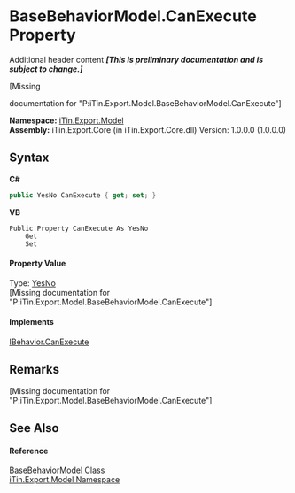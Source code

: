 # BaseBehaviorModel.CanExecute Property 
Additional header content _**\[This is preliminary documentation and is subject to change.\]**_

\[Missing <summary> documentation for "P:iTin.Export.Model.BaseBehaviorModel.CanExecute"\]

**Namespace:**&nbsp;<a href="ef57ffcc-e95e-b212-5a46-9aa6f5a3511f">iTin.Export.Model</a><br />**Assembly:**&nbsp;iTin.Export.Core (in iTin.Export.Core.dll) Version: 1.0.0.0 (1.0.0.0)

## Syntax

**C#**<br />
``` C#
public YesNo CanExecute { get; set; }
```

**VB**<br />
``` VB
Public Property CanExecute As YesNo
	Get
	Set
```


#### Property Value
Type: <a href="a886c085-761c-2fe7-9c0a-a64617595f6a">YesNo</a><br />\[Missing <value> documentation for "P:iTin.Export.Model.BaseBehaviorModel.CanExecute"\]

#### Implements
<a href="bf3c8191-f620-ec2b-2fc8-6531eee58213">IBehavior.CanExecute</a><br />

## Remarks
\[Missing <remarks> documentation for "P:iTin.Export.Model.BaseBehaviorModel.CanExecute"\]

## See Also


#### Reference
<a href="f9334797-bdc1-1e81-7c19-cea545d52cb6">BaseBehaviorModel Class</a><br /><a href="ef57ffcc-e95e-b212-5a46-9aa6f5a3511f">iTin.Export.Model Namespace</a><br />